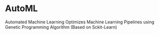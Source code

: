 # AutoML
Automated Machine Learning Optimizes Machine Learning Pipelines using Genetic Programming Algorithm (Based on Sckit-Learn)
